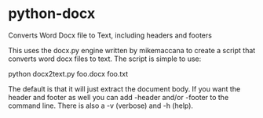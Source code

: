 python-docx
===========

Converts Word Docx file to Text, including headers and footers

This uses the docx.py engine written by mikemaccana to create a script that converts word docx files to text.
The script is simple to use:

python docx2text.py foo.docx foo.txt

The default is that it will just extract the document body. If you want the header and footer as well you can add -header 
and/or -footer to the command line. There is also a -v (verbose) and -h (help).
